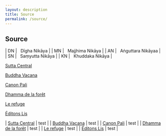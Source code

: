 ```yaml
---
layout: description
title: Source
permalink: /source/
---
```

## Source

| DN | &nbsp; Dīgha Nikāya |
| MN | &nbsp; Majjhima Nikāya |
| AN | &nbsp; Aṅguttara Nikāyaa |
| SN | &nbsp; Saṃyutta Nikāya |
| KN | &nbsp; Khuddaka Nikāya |


[Sutta Central](https://suttacentral.net/pitaka/sutta)

[Buddha Vacana](https://www.buddha-vacana.org/fr/index.html)

[Canon Pali](http://www.canonpali.org/tipitaka/suttapitaka/suttapitaka.html)

[Dhamma de la forêt](http://www.dhammadelaforet.org/list/list_sutta.html)

[Le refuge](http://www.refugebouddhique.com/)

[Éditons Lis](http://editions-lis.org/publications.html)



| [Sutta Central](https://suttacentral.net/pitaka/sutta) | test |
| [Buddha Vacana](https://www.buddha-vacana.org/fr/index.html) | test |
| [Canon Pali](http://www.canonpali.org/tipitaka/suttapitaka/suttapitaka.html) | test |
| [Dhamma de la forêt](http://www.dhammadelaforet.org/list/list_sutta.html) | test |
| [Le refuge](http://www.refugebouddhique.com/) | test |
| [Éditons Lis](http://editions-lis.org/publications.html) | test |




